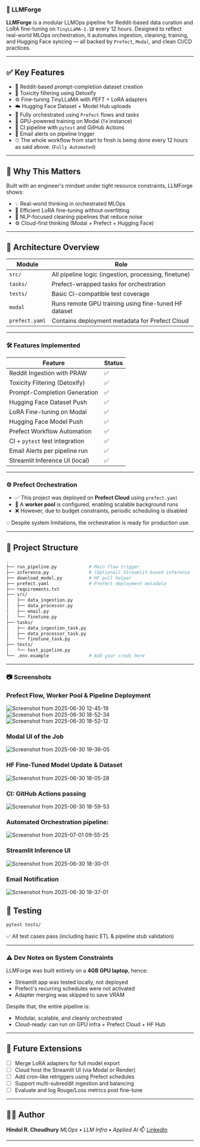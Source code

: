 ### 🚀 LLMForge

**LLMForge** is a modular LLMOps pipeline for Reddit-based data curation and LoRA fine-tuning on `TinyLLaMA-1.1B` every 12 hours. Designed to reflect real-world MLOps orchestration, it automates ingestion, cleaning, training, and Hugging Face syncing — all backed by `Prefect`, `Modal`, and clean CI/CD practices.

---

## ✅ Key Features

- 🔎 Reddit-based prompt-completion dataset creation
- 🧹 Toxicity filtering using Detoxify
- ⚙️ Fine-tuning TinyLLaMA with PEFT + LoRA adapters
- ☁️ Hugging Face Dataset + Model Hub uploads
- 🔁 Fully orchestrated using `Prefect` flows and tasks
- 🚀 GPU-powered training on Modal (`T4` instance)
- 🧪 CI pipeline with `pytest` and GitHub Actions
- 📧 Email alerts on pipeline trigger
- ⏱ The whole workflow from start to finsh is being done every 12 hours as said above. (`Fully Automated`) 

---

## 🧠 Why This Matters

Built with an engineer's mindset under tight resource constraints, LLMForge shows:

- 💡 Real-world thinking in orchestrated MLOps
- 🎯 Efficient LoRA fine-tuning without overfitting
- 🧼 NLP-focused cleaning pipelines that reduce noise
- ⚙️ Cloud-first thinking (Modal + Prefect + Hugging Face)

---

## 🔧 Architecture Overview

| Module             | Role                                                  |
|-------------------|-------------------------------------------------------|
| `src/`            | All pipeline logic (ingestion, processing, finetune) |
| `tasks/`          | Prefect-wrapped tasks for orchestration              |
| `tests/`          | Basic CI-compatible test coverage                    |
| `modal`           | Runs remote GPU training using fine-tuned HF dataset |
| `prefect.yaml`    | Contains deployment metadata for Prefect Cloud       |

---

### 🛠️ Features Implemented

| Feature                          | Status |
|----------------------------------|--------|
| Reddit Ingestion with PRAW       | ✅     |
| Toxicity Filtering (Detoxify)    | ✅     |
| Prompt-Completion Generation     | ✅     |
| Hugging Face Dataset Push        | ✅     |
| LoRA Fine-tuning on Modal        | ✅     |
| Hugging Face Model Push          | ✅     |
| Prefect Workflow Automation      | ✅     |
| CI + `pytest` test integration   | ✅     |
| Email Alerts per pipeline run    | ✅     |
| Streamlit Inference UI (local)   | ✅     |

---

### ⚙️ Prefect Orchestration

- ✅ This project was deployed on **Prefect Cloud** using `prefect.yaml`
- 🔁 A **worker pool** is configured, enabling scalable background runs
- ❌ However, due to budget constraints, periodic scheduling is disabled

💡 Despite system limitations, the orchestration is ready for production use.

---

## 📁 Project Structure

```bash
.
├── run_pipeline.py            # Main flow trigger
├── inference.py               # (Optional) Streamlit-based inference
├── download_model.py          # HF pull helper
├── prefect.yaml               # Prefect deployment metadata
├── requirements.txt
├── src/
│   ├── data_ingestion.py
│   ├── data_processor.py
│   ├── email.py
│   └── finetune.py
├── tasks/
│   ├── data_ingestion_task.py
│   ├── data_processor_task.py
│   └── finetune_task.py
├── tests/
│   └── test_pipeline.py
└── .env.example               # Add your creds here
````

---

### 📷 Screenshots


### Prefect Flow, Worker Pool & Pipeline Deployment
![Screenshot from 2025-06-30 12-45-19](https://github.com/user-attachments/assets/0af1526f-1020-40a5-baf7-108b4610da67)
![Screenshot from 2025-06-30 18-52-34](https://github.com/user-attachments/assets/673dc554-a1df-4c11-ae13-553ab6c4f325)
![Screenshot from 2025-06-30 18-52-12](https://github.com/user-attachments/assets/936881dd-9d21-4afa-8e6b-56d6922e4405)

### Modal UI of the Job
![Screenshot from 2025-06-30 19-36-05](https://github.com/user-attachments/assets/74a9533e-0a70-4cda-a368-5f9862588a57)

### HF Fine-Tuned Model Update & Dataset 
![Screenshot from 2025-06-30 18-05-28](https://github.com/user-attachments/assets/f7c61de8-9ed0-449c-9dee-1ebb08f3ad8d)

### CI: GitHub Actions passing 
![Screenshot from 2025-06-30 18-59-53](https://github.com/user-attachments/assets/e563a12f-064f-4998-a0f2-98d92e99ca50)

### Automated Orchestration pipeline: 
![Screenshot from 2025-07-01 09-55-25](https://github.com/user-attachments/assets/1267e928-3981-4020-95da-edde997dee5c)

### Streamlit Inference UI
![Screenshot from 2025-06-30 18-30-01](https://github.com/user-attachments/assets/0a60489a-4eaf-4d32-974f-30869d95f0ec)

### Email Notification
![Screenshot from 2025-06-30 18-37-01](https://github.com/user-attachments/assets/330a8303-ae8a-4ce8-88d6-a448a3e2e35c)


## 🧪 Testing

```bash
pytest tests/
```

✅ All test cases pass (including basic ETL & pipeline stub validation)

---

### ⚠️ Dev Notes on System Constraints

LLMForge was built entirely on a **4GB GPU laptop**, hence:

* Streamlit app was tested locally, not deployed
* Prefect's recurring schedules were not activated
* Adapter merging was skipped to save VRAM

Despite that, the entire pipeline is:

* Modular, scalable, and cleanly orchestrated
* Cloud-ready: can run on GPU infra + Prefect Cloud + HF Hub

---

## 🧠 Future Extensions

* [ ] Merge LoRA adapters for full model export
* [ ] Cloud host the Streamlit UI (via Modal or Render)
* [ ] Add cron-like retriggers using Prefect schedules
* [ ] Support multi-subreddit ingestion and balancing
* [ ] Evaluate and log Rouge/Loss metrics post fine-tune

---

## 🧑‍💻 Author

**Hindol R. Choudhury**
*MLOps • LLM Infra • Applied AI*
📫 [LinkedIn](https://www.linkedin.com/in/hindol-choudhury/)


---

